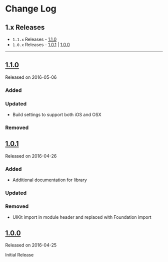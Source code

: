 # Change Log

## 1.x Releases
- `1.1.x` Releases - [1.1.0](#110)
- `1.0.x` Releases - [1.0.1](#101) | [1.0.0](#100)

---
## [1.1.0](https://github.com/endoze/Initializable/releases/tag/1.1.0)
Released on 2016-05-06

### Added

### Updated
- Build settings to support both iOS and OSX

### Removed


## [1.0.1](https://github.com/endoze/Initializable/releases/tag/1.0.1)
Released on 2016-04-26

### Added
- Additional documentation for library

### Updated

### Removed
- UIKit import in module header and replaced with Foundation import


## [1.0.0](https://github.com/endoze/Initializable/releases/tag/1.0.0)
Released on 2016-04-25

Initial Release
